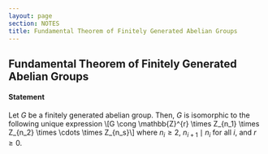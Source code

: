 ```yaml
---
layout: page
section: NOTES
title: Fundamental Theorem of Finitely Generated Abelian Groups
---
```


## Fundamental Theorem of Finitely Generated Abelian Groups

#### Statement
Let $G$ be a finitely generated abelian group. Then, $G$ is isomorphic to the following unique expression
\\[G \cong \mathbb{Z}^{r} \times Z_{n_1} \times Z_{n_2} \times \cdots \times Z_{n_s}\\]
where $n_i \geq 2$, $n_{i+1} \mid n_{i}$ for all $i$, and $r \geq 0$.